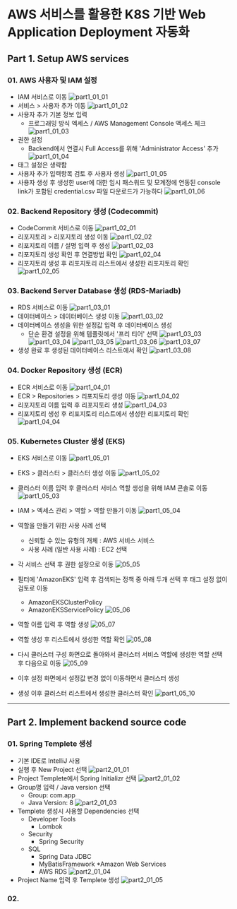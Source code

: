 # AWS 서비스를 활용한 K8S 기반 Web Application Deployment 자동화

## Part 1. Setup AWS services

### 01. AWS 사용자 및 IAM 설정
* IAM 서비스로 이동
![part1_01_01](/images/part1/01_01.png)
* 서비스 > 사용자 추가 이동
![part1_01_02](/images/part1/01_02.png)
* 사용자 추가 기본 정보 입력
    * 프로그래밍 방식 엑세스 / AWS Management Console 액세스 체크
![part1_01_03](/images/part1/01_03.png)
* 권한 설정
    * Backend에서 연결시 Full Access를 위해 'Administrator Access' 추가
![part1_01_04](/images/part1/01_04.png)
* 태그 설정은 생략함
* 사용자 추가 입력항목 검토 후 사용자 생성
![part1_01_05](/images/part1/01_05.png)
* 사용자 생성 후 생성한 user에 대한 임시 패스워드 및 모계정에 연동된 console link가 포함된 credential.csv 파일 다운로드가 가능하다
![part1_01_06](/images/part1/01_06.png)

### 02. Backend Repository 생성 (Codecommit)
* CodeCommit 서비스로 이동
![part1_02_01](/images/part1/02_01.png)
* 리포지토리 > 리포지토리 생성 이동
![part1_02_02](/images/part1/02_02.png)
* 리포지토리 이름 / 설명 입력 후 생성
![part1_02_03](/images/part1/02_03.png)
* 리포지토리 생성 확인 후 연결방법 확인
![part1_02_04](/images/part1/02_04.png)
* 리포지토리 생성 후 리포지토리 리스트에서 생성한 리포지토리 확인
![part1_02_05](/images/part1/02_05.png)

### 03. Backend Server Database 생성 (RDS-Mariadb)
* RDS 서비스로 이동
![part1_03_01](/images/part1/03_01.png)
* 데이터베이스 > 데이터베이스 생성 이동
![part1_03_02](/images/part1/03_02.png)
* 데이터베이스 생성을 위한 설정값 입력 후 데이터베이스 생성
    * 단순 환경 설정을 위해 템플릿에서 '프리 티어' 선택
![part1_03_03](/images/part1/03_03.png)
![part1_03_04](/images/part1/03_04.png)
![part1_03_05](/images/part1/03_05.png)
![part1_03_06](/images/part1/03_06.png)
![part1_03_07](/images/part1/03_07.png)
* 생성 완료 후 생성된 데이터베이스 리스트에서 확인
![part1_03_08](/images/part1/03_08.png)

### 04. Docker Repository 생성 (ECR)
* ECR 서비스로 이동
![part1_04_01](/images/part1/04_01.png)
* ECR > Repositories > 리포지토리 생성 이동
![part1_04_02](/images/part1/04_02.png)
* 리포지토리 이름 입력 후 리포지토리 생성
![part1_04_03](/images/part1/04_03.png)
* 리포지토리 생성 후 리포지토리 리스트에서 생성한 리포지토리 확인
![part1_04_04](/images/part1/04_04.png)

### 05. Kubernetes Cluster 생성 (EKS)
* EKS 서비스로 이동
![part1_05_01](/images/part1/05_01.png)
* EKS > 클러스터 > 클러스터 생성 이동
![part1_05_02](/images/part1/05_02.png)
* 클러스터 이름 입력 후 클러스터 서비스 역할 생성을 위해 IAM 콘솔로 이동
![part1_05_03](/images/part1/05_03.png)
* IAM > 엑세스 관리 > 역할 > 역할 만들기 이동
![part1_05_04](/images/part1/05_04.png)
* 역할을 만들기 위한 사용 사례 선택
    * 신뢰할 수 있는 유형의 개체 : AWS 서비스 서비스
    * 사용 사례 (일반 사용 사례) : EC2 선택
* 각 서비스 선택 후 권한 설정으로 이동
![05_05](/images/part1/05_05.png)
* 필터에 'AmazonEKS' 입력 후 검색되는 정책 중 아래 두개 선택 후 태그 설정 없이 검토로 이동
    * AmazonEKSClusterPolicy
    * AmazonEKSServicePolicy
![05_06](/images/part1/05_06.png)
* 역할 이름 입력 후 역할 생성
![05_07](/images/part1/05_07.png)
* 역할 생성 후 리스트에서 생성한 역할 확인
![05_08](/images/part1/05_08.png)
* 다시 클러스터 구성 화면으로 돌아와서 클러스터 서비스 역할에 생성한 역할 선택 후 다음으로 이동
![05_09](/images/part1/05_09.png)
* 이후 설정 화면에서 설정값 변경 없이 이동하면서 클러스터 생성

* 생성 이후 클러스터 리스트에서 생성한 클러스터 확인
![part1_05_10](/images/part1/05_10.png)


-------------------------------------------------------------
## Part 2. Implement backend source code

### 01. Spring Templete 생성
* 기본 IDE로 IntelliJ 사용
* 실행 후 New Project 선택
![part2_01_01](/images/part2/01_01.png)
* Project Templete에서 Spring Initializr 선택
![part2_01_02](/images/part2/01_02.png)
* Group명 입력 / Java version 선택
    * Group: com.app
    * Java Version: 8
![part2_01_03](/images/part2/01_03.png)
* Templete 생성시 사용할 Dependencies 선택
    * Developer Tools
        * Lombok
    * Security
        * Spring Security
    * SQL
        * Spring Data JDBC
        * MyBatisFramework
    *Amazon Web Services
        * AWS RDS
![part2_01_04](/images/part2/01_04.png)
* Project Name 입력 후 Templete 생성
![part2_01_05](/images/part2/01_05.png)

### 02. 


